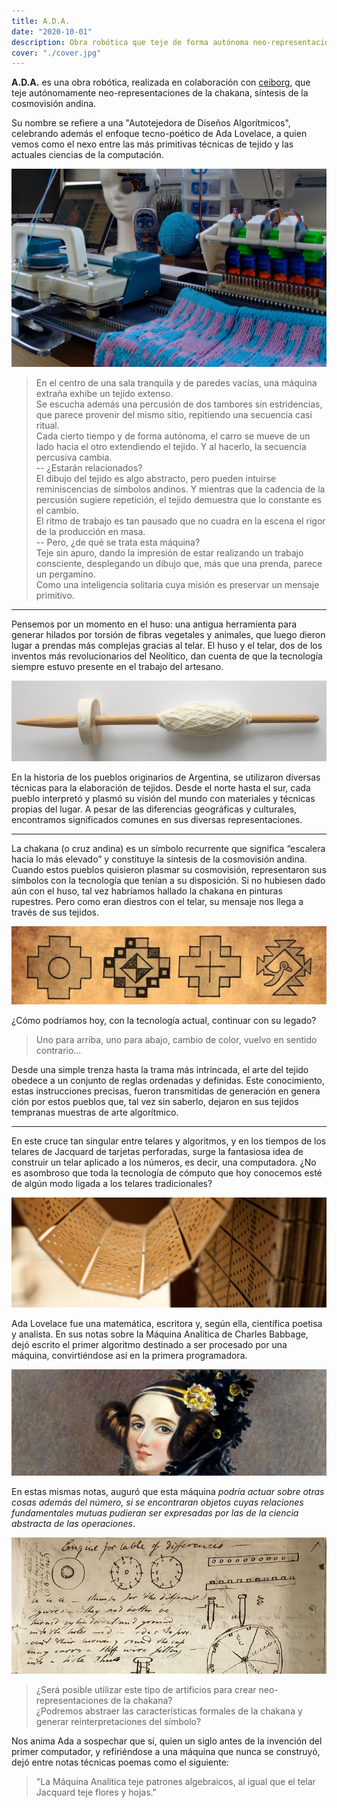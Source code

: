 ```yaml
---
title: A.D.A.
date: "2020-10-01"
description: Obra robótica que teje de forma autónoma neo-representaciones de la cruz andina.
cover: "./cover.jpg"
---
```


**A.D.A.** es una obra robótica, realizada en colaboración con [ceiborg](https://ceiborg.com/), que teje autónomamente neo-representaciones de la chakana, síntesis de la cosmovisión andina.   

Su nombre se refiere a una "Autotejedora de Diseños Algorítmicos", celebrando además el enfoque tecno-poético de Ada Lovelace, a quien vemos
como el nexo entre las más primitivas técnicas de tejido y las actuales ciencias de la computación. 



![](./artifact.jpg)

> En el centro de una sala tranquila y de paredes vacías, una máquina extraña exhibe un tejido extenso.  
> Se escucha además una percusión de dos tambores sin estridencias, que parece provenir del mismo sitio, repitiendo una secuencia casi ritual.  
> Cada cierto tiempo y de forma autónoma, el carro se mueve de un lado hacia el otro extendiendo el tejido.  Y al hacerlo, la secuencia percusiva cambia.  
> -- ¿Estarán relacionados?  
> El dibujo del tejido es algo abstracto, pero pueden intuirse reminiscencias de símbolos andinos. 
> Y mientras que la cadencia de la percusión sugiere repetición, el tejido demuestra que lo constante es el cambio.  
> El ritmo de trabajo es tan pausado que no cuadra en la escena el rigor de la producción en masa.   
> -- Pero, ¿de qué se trata esta máquina?  
> Teje sin apuro, dando la impresión de estar realizando un trabajo consciente, desplegando un dibujo que, 
> más que una prenda, parece un pergamino.  
> Como una inteligencia solitaria cuya misión es preservar un mensaje primitivo.   


---   

Pensemos por un momento en el huso: una antigua herramienta para generar hilados por
torsión de fibras vegetales y animales, que luego dieron lugar a prendas más complejas
gracias al telar. El huso y el telar, dos de los inventos más revolucionarios del Neolítico, dan
cuenta de que la tecnología siempre estuvo
presente en el trabajo del artesano.

![](./huso.jpg)

En la historia de los pueblos originarios de Argentina, se utilizaron diversas técnicas para la
elaboración de tejidos. Desde el norte hasta el sur, cada pueblo interpretó y plasmó su visión
del mundo con materiales y técnicas propias del lugar. A pesar de las diferencias geográficas y culturales, encontramos significados
comunes en sus diversas representaciones.

---   

La chakana (o cruz andina) es un símbolo recurrente que significa “escalera hacia lo más
elevado” y constituye la síntesis de la cosmovisión andina.
Cuando estos pueblos quisieron plasmar su cosmovisión, representaron sus símbolos con la tecnología que tenían a su disposición.
Si no hubiesen dado aún con el huso, tal vez habríamos hallado la chakana en pinturas rupestres. Pero como eran diestros con el telar,
su mensaje nos llega a través de sus tejidos.

![](./chakana.jpg)


¿Cómo podríamos hoy, con la tecnología actual, continuar con su legado?

> Uno para arriba, uno para abajo, cambio de color, vuelvo en sentido contrario…

Desde una simple trenza hasta la trama más intrincada, el arte del tejido obedece a un conjunto de reglas ordenadas y definidas. Este
conocimiento, estas instrucciones precisas,
fueron transmitidas de generación en genera ción por estos pueblos que, tal vez sin saberlo, dejaron en sus tejidos tempranas muestras de arte algorítmico.

---   

En este cruce tan singular entre telares y algoritmos, y en los tiempos de los telares de Jacquard de tarjetas perforadas, 
surge la fantasiosa idea de construir un telar aplicado a los números, es decir, una computadora. 
¿No es asombroso que toda la tecnología de cómputo que hoy conocemos esté de algún modo ligada a los telares tradicionales?

![](./punchcard.jpg)

Ada Lovelace fue una matemática, escritora y, según ella, científica poetisa y analista. 
En sus notas sobre la Máquina Analítica de Charles Babbage, dejó escrito el primer algoritmo
destinado a ser procesado por una máquina, convirtiéndose así en la primera programadora. 

![](./ada.jpg)

En estas mismas notas, auguró que esta máquina 
*podría actuar sobre otras cosas además del número, si se encontraran objetos cuyas relaciones fundamentales
mutuas pudieran ser expresadas por las de la ciencia abstracta de las operaciones*.

![](./diagrams.jpg)

> ¿Será posible utilizar este tipo de artificios para crear neo-representaciones de la chakana?   
> ¿Podremos abstraer las características formales de la chakana y generar reinterpretaciones del símbolo?

Nos anima Ada a sospechar que sí, quien un siglo antes de la invención del primer computador, y refiriéndose a una máquina que nunca se construyó,
dejó entre notas técnicas poemas como el siguiente:

> "La Máquina Analítica teje patrones algebraicos, al igual que el telar Jacquard teje flores y hojas."

